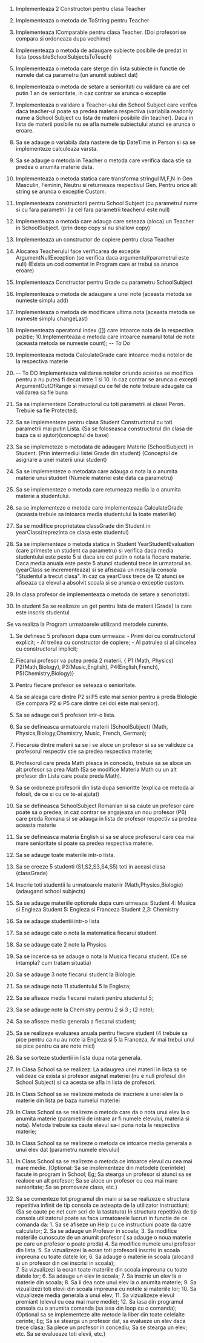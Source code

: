 1. Implementeaza 2 Constructori pentru clasa Teacher
2. Implementeaza o metoda de ToString pentru Teacher
3. Implementeaza IComparable pentru clasa Teacher. (Doi profesori se compara si ordoneaza dupa vechime)
4. Implementeaza o metoda de adaugare subiecte posibile de predat in lista (possibleSchoolSubjectsToTeach)
5. Implementeaza o metoda care sterge din lista subiecte in functie de numele dat ca parametru (un anumit subiect dat)
6. Implementeaza o metoda de setare a senioritati cu validare ca are cel putin 1 an de senioritate, in caz contrar se arunca o exceptie

1. Implementeaza o validare a Teacher-ului din School Subject care verifca daca teacher-ul poate sa predea materia respectiva (variabila readonly nume a School Subject cu lista de materii posibile din teacher). Daca in lista de materii posibile nu se afla numele subiectului atunci se arunca o eroare. 
2. Sa se adauge o variabila data nastere de tip DateTime in Person si sa se implementeze calculeaza varsta. 
3. Sa se adauge o metoda in Teacher o metoda care verifica daca stie sa predea o anumita materie data.


1. Implementeaza o metoda statica care transforma stringul M,F,N in Gen Masculin, Feminin, Neutru si returneaza respectivul Gen. Pentru orice alt string se arunca o exceptie Custom. 
2. Implementeaza constructorii pentru School Subject (cu parametrul nume si cu fara parametrii (la cel fara parametrii teacherul este null)
3. Implementeaza o metoda care adauga care seteaza (aloca) un Teacher in SchoolSubject. (prin deep copy si nu shallow copy)
4. Implementeaza un constructor de copiere pentru clasa Teacher 
5. Alocarea Teacherului face verificarea de exceptie ArgumentNullException (se verifica daca argumentul/parametrul este null) (Exista un cod comentat in Program care ar trebui sa arunce eroare)
6. Implementeaza Constructor pentru Grade cu parametru SchoolSubject
7. Implementeaza o metoda de adaugare a unei note (aceasta metoda se numeste simplu add)
8. Implementeaza o metoda de modificare ultima nota (aceasta metoda se numeste simplu changeLast)
9. Implementeaza operatorul index ([]) care intoarce nota de la respectiva pozitie;
10.Implementeaza o metoda care intoarce numarul total de note (aceasta metoda se numeste count); -- To Do
11. Implementeaza metoda CalculateGrade care intoarce media notelor de la respectiva materie
12. -- To DO Implementeaza validarea notelor oriunde acestea se modifica pentru a nu putea fi decat intre 1 si 10. In caz contrar se arunca o excepti ArgumentOutOfRange si mesajul cu ce fel de note trebuie adaugate ca validarea sa fie buna


1. Sa sa implementeze Constructorul cu toti parametrii ai clasei Peron. Trebuie sa fie Protected;
2. Sa se implementeze pentru clasa Student Constructorul cu toti parametrii mai putin Lista. (Sa se foloseasca constructorul din clasa de baza ca si ajutor)(conceptul de base)
3. Sa se implemeteze o metodata de adaugare Materie (SchoolSubject) in Student. (Prin intermediul listei Grade din student) (Conceptul de asignare a unei materii unui student)
4. Sa se implementeze o metodata care adauga o nota la o anumita materie unui student (Numele materiei este data ca parametru)
5. Sa se implementeze o metoda care returneaza media la o anumita materie a studentului. 
6. sa se implementeze o metoda care implementeaza CalculateGrade (aceasta trebuie sa intoarca media studentului la toate materiile) 

1. Sa se modifice proprietatea classGrade din Student in yearClass(reprezinta ce clasa este studentul) 
2. Sa se implementeze o metoda statica in Student YearStudentEvaluation (care primeste un student ca parametru) si verifica daca media studentului este peste 5 si daca are cel putin o nota la fiecare materie. Daca media anuala este peste 5 atunci studentul trece in urmatorul an. (yearClass se incrementeaza) si se afiseaza un mesaj la consola "Studentul <nume> a trecut clasa". 
In caz ca yearClass trece de 12 atunci se afiseaza ca elevul a absolvit scoala si se arunca o exceptie custom.
4. In clasa profesor de implementeaza o metoda de setare a senoriotatii.
5. In student Sa se realizeze un get pentru lista de materii (Grade) la care este inscris studentul.


Se va realiza la Program urmatoarele utilizand metodele curente.
1. Se definesc 5 profesori dupa cum urmeaza:
		- Primi doi cu constructorul explicit;
		- Al treilea cu constructor de copiere;
		- Al patrulea si al cincelea cu constructorul implicit;
2. Fiecarui profesor va putea preda 2 materii. { P1 (Math, Physics) P2(Math,Biology), P3(Music,English), P4(English,French), P5(Chemistry,Biology)}
3. Pentru fiecare profesor se seteaza o senioritate. 
4. Sa se aleaga care dintre P2 si P5 este mai senior pentru a preda Biologie (Se compara P2 si P5 care dintre cei doi este mai senior).
5. Sa se adauge cei 5 profesori intr-o lista. 
6. Sa se defineasca urmatoarele materii (SchoolSubject) (Math, Physics,Biology,Chemistry, Music, French, German);
7. Fiecaruia dintre materii sa se i se aloce un profesor si sa se valideze ca profesorul respectiv stie sa predea respectiva materie;
8. Profesorul care preda Math pleaca in concediu, trebuie sa se aloce un alt profesor sa prea Math (Sa se modifice Materia Math cu un alt profesor din Lista care poate preda Math). 
9. Sa se ordoneze profesorii din lista dupa senioritte (explica ce metoda ai folosit, de ce si cu ce te-ai ajutat)
10. Sa se defineasca SchoolSubject Romanian si sa caute un profesor care poate sa o predea, in caz contrar se angajeaza un nou profesor (P6) care preda Romana si se adauga in lista de profesor respectiv sa predea aceasta materie
11. Sa se defineasca materia English si sa se aloce profesorul care cea mai mare senioritate si poate sa predea respectiva materie. 
12. Sa se adauge toate materiile intr-o lista. 
13. Sa se creeze 5 studenti (S1,S2,S3,S4,S5) toti in aceasi clasa (classGrade)
14. Inscrie toti studentii la urmatoarele materiir (Math,Physics,Biologie) (adaugand school subjects)
15. Sa se adauge materiile optionale dupa cum urmeaza:
	Student 4: Musica si Engleza
	Student 5: Engleza si Franceza
	Student 2,3: Chemistry
16. Sa se adauge studentii intr-o lista 
17. Sa se adauge cate o nota la matematica fiecarui student.
18. Sa se adauge cate 2 note la Physics.
19. Sa se incerce sa se adauge o nota la Musica fiecarui student. (Ce se intampla? cum tratam situatia)
20. Sa se adauge 3 note fiecarui student la Biologie. 
21. Sa se adauge nota 11 studentului 5 la Engleza;
22. Sa se afiseze media fiecarei materii pentru studentul 5;
23. Sa se adauge note la Chemistry pentru 2 si 3 ;  (2 note);
24. Sa se afiseze media generala a fiecarui student; 
25. Sa se realizeze evaluarea anuala pentru fiecare student (4 trebuie sa pice pentru ca nu au note la Engleza si 5 la Franceza, Ar mai trebui unul sa pice pentru ca are note mici)
26. Sa se sorteze studentii in lista dupa nota generala.

 
27. In Clasa School sa se realizez: La adaugrea unei materii in lista sa se valideze ca exista si profesor asignat materiei (nu e null profesul din School Subject) si ca acesta se afla in lista de profesori. 
28. In Class School sa se realizeze metoda de inscriere a unei elev la o materie din lista pe baza numelui materiei
29. In Class School sa se realizeze o metoda care da o nota unui elev la o anumita materie (parametrii de intrare ar fi numele elevului, materia si nota). Metoda trebuie sa caute elevul sa-i puna nota la respectiva materie;
30. In Class School sa se realizeze o metoda ce intoarce media generala a unui elev dat (parametru numele elevului)
31. In Class School sa se realizeze o metoda ce intoarce elevul cu cea mai mare medie. 
	(Optional: Sa se implementeze din metodele (cerintele) facute in program in School; Eg; Sa stearga un profesor si atunci sa se realoce un alt profesor; Sa se aloce un profesor cu cea mai mare senioritate; Sa se promoveze clasa, etc.)

32. Sa se comenteze tot programul din main si sa se realizeze o structura repetitiva infinit de tip consola ce asteapta de la utilizator instructiuni; (Sa se caute pe net cum scri de la tastatura)
		In structura repetitiva de tip consola utilizatorul poate sa faca urmatoarele lucruri in functie de ce comanda da: 
			1. Sa se afiseze un Help cu ce instructiuni poate da catre calculator; 
			2. Sa se adauge un Profesor in scoala; 
			3. Sa modifice materiile cunoscute de un anumit profesor ( sa adauge o noua materie pe care un profesor o poate preda)
			4. Sa modifice numele unui profesor din lista. 
			5. Sa vizualizezei la ecran toti profesorii inscrisi in scoala impreuna cu toate datele lor;
			6. Sa adauge o materie in scoala (alocand si un profesor din cei inscrisi in scoala);  
			7. Sa vizualizezi la ecran toate materiile din scoala impreuna cu toate datele lor;
			6. Sa adauge un elev in scoala; 
			7. Sa inscrie un elev la o materie din scoala;
			8. Sa ii dea note unui elev la o anumita materie;
			9. Sa vizualizezi toti elevii din scoala impreuna cu notele si materiile lor; 
			10. Sa vizualizeze media generala a unui elev;
			11. Sa vizualizeze elevul premiant (elevul cu cea mai mare medie); 
			12. Sa iasa din programul consola cu o anumita comanda (sa iasa din loop cu o comanda);
					(Optional sa se implementeze alte metode la liber din toate celelalte cerinte; Eg; Sa se stearga un profesor dat, sa evalueze un elev daca trece clasa; Sa plece un profesor in concediu; Sa se stearga un elev; etc. Sa se evalueaze toti elevii, etc.)
					
				


			
	